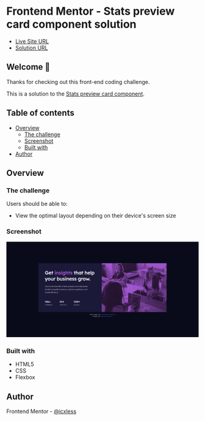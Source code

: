# Frontend Mentor - Stats preview card component solution

- [Live Site URL](https://4-icx-stats-preview-card-component-main.pages.dev/)
- [Solution URL](https://www.frontendmentor.io/solutions/responsive-card-using-flexbox-Mz388h71L0)

## Welcome 👋

Thanks for checking out this front-end coding challenge.

This is a solution to the [Stats preview card component](https://www.frontendmentor.io/challenges/stats-preview-card-component-8JqbgoU62/hub).

## Table of contents

- [Overview](#overview)
  - [The challenge](#the-challenge)
  - [Screenshot](#screenshot)
  - [Built with](#built-with)
- [Author](#author)

## Overview

### The challenge

Users should be able to:

- View the optimal layout depending on their device's screen size

### Screenshot

![ ](./images/preview.png)

### Built with

- HTML5
- CSS
- Flexbox

## Author

Frontend Mentor - [@icxless](https://www.frontendmentor.io/profile/Icxless)
